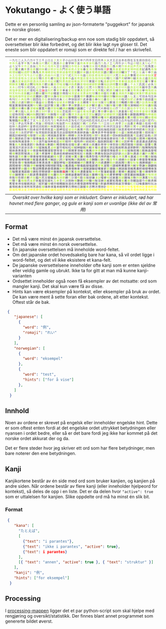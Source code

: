 # Yokutango - よく使う単語

Dette er en personlig samling av json-formaterte "puggekort" for japansk ↔ norske gloser.

Det er mer en digitalisering/backup enn noe som stadig blir oppdatert, så oversettelser blir ikke forbedret, og det blir ikke lagt nye gloser til. Det eneste som blir oppdatert er romaji som er direkte feil / har en skrivefeil.

| ![Oversikt over hvilke kanji som er inkludert.](processing/kanji.png) |
|:--:| 
| *Oversikt over hvilke kanji som er inkludert. Grønn er inkludert, rød har havnet med flere ganger, og gule er kanji som er uvanlige (ikke del av 常用)* |

## Format

- Det må være minst én japansk oversettelse.
- Det må være minst én norsk oversettelse.
- En japanske oversettelsen må inneholde word-feltet.
- Om det japanske ordet hovedsakelig bare har kana, så vil ordet ligge i word-feltet, og det vil ikke eksistere et kana-felt.
- De japanske oversettelsene inneholder ofte kanji som er enten sjeldne eller veldig gamle og ubrukt. Ikke ta for gitt at man må kunne kanji-varianten
- Ordsettet inneholder også noen få eksempler av det motsatte: ord som mangler kanji. Det skal kun være få av disse.
- Hints kan være eksempler på kontekst, eller eksempler på bruk av ordet. De kan være ment å sette foran eller bak ordene, alt etter kontekst. Oftest står de bak.

```json
 {
    "japanese": [
      {
        "word": "例",
        "romaji": "れい"
      }
    ],
    "norwegian": [
      {
        "word": "eksempel"
      },
      {
        "word": "test",
        "hints": ["for å vise"]
      },
    ]
  }
```

## Innhold

Noen av ordene er skrevet på engelsk eller inneholder engelske hint. Dette er som oftest enten fordi at det engelske ordet uttrykket betydningen eller nyansen i ordet bedre, eller så er det bare fordi jeg ikke har kommet på det norske ordet akkurat der og da.

Det er flere steder hvor jeg skriver ett ord som har flere betydninger, men bare noterer den ene betydningen.

## Kanji

Kanjikortene består av én side med ord som bruker kanjien, og kanjien på andre siden. Når ordene består av flere kanji (eller inneholder hjelpeord for kontekst), så deles de opp i en liste. Det er da delen hvor `"active": true` som er uttalelsen for kanjien. Slike oppdelte ord må ha minst én slik bit.

### Format


```json
 {
    "kana": [
      "たとえば",
      [
        {"text": "i parantes"},
        {"text": "ikke i parantes", "active": true},
        {"text": i parantes}
      ],
      [{ "text": "annen", "active": true }, { "text": "struktur" }]
    ],
    "kanji": "例",
    "hints": ["for eksempel"]
  }
```

## Processing

I [processing-mappen](processing) ligger det et par python-script som skal hjelpe med rengjøring og oversikt/statistikk. Der finnes blant annet programmet som genererte bildet øverst.